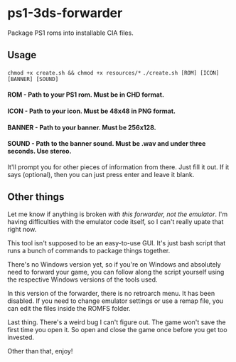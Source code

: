 # ps1-3ds-forwarder
Package PS1 roms into installable CIA files.

## Usage
`chmod +x create.sh && chmod +x resources/*`
`./create.sh [ROM] [ICON] [BANNER] [SOUND]`  
#### ROM - Path to your PS1 rom. Must be in CHD format.
#### ICON - Path to your icon. Must be 48x48 in PNG format.
#### BANNER - Path to your banner. Must be 256x128.
#### SOUND - Path to the banner sound. Must be .wav and under three seconds. Use stereo.  
It'll prompt you for other pieces of information from there. Just fill it out. If it says (optional), then you can just press enter and leave it blank.  
  
## Other things
Let me know if anything is broken *with this forwarder, not the emulator*. I'm having difficulties with the emulator code itself, so I can't really upate that right now.  
   
This tool isn't supposed to be an easy-to-use GUI. It's just bash script that runs a bunch of commands to package things together.  
  
There's no Windows version yet, so if you're on Windows and absolutely need to forward your game, you can follow along the script yourself using the respective Windows versions of the tools used.  
   
In this version of the forwarder, there is no retroarch menu. It has been disabled. If you need to change emulator settings or use a remap file, you can edit the files inside the ROMFS folder.  
  
Last thing. There's a weird bug I can't figure out. The game won't save the first time you open it. So open and close the game once before you get too invested.
  
Other than that, enjoy!
